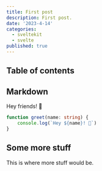 ```yaml
---
title: First post
description: First post.
date: '2023-4-14'
categories:
  - sveltekit
  - svelte
published: true
---
```


## Table of contents

## Markdown

Hey friends! 👋

```ts
function greet(name: string) {
	console.log(`Hey ${name}! 👋`)
}
```

## Some more stuff

This is where more stuff would be.
